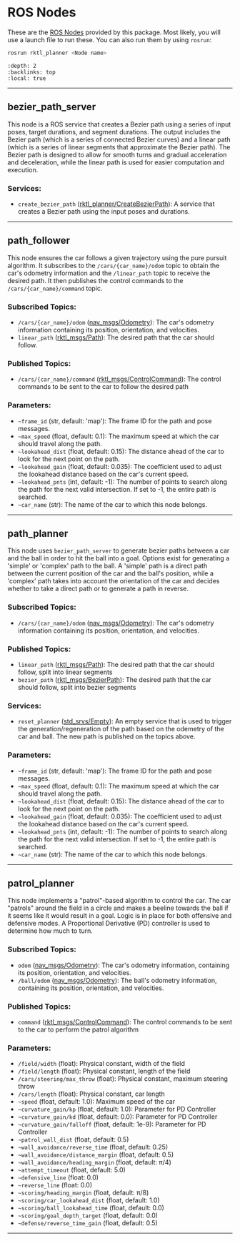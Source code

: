 # ROS Nodes

These are the [ROS Nodes](http://wiki.ros.org/Nodes) provided by this package.
Most likely, you will use a launch file to run these. You can also run them
by using `rosrun`:

```bash
rosrun rktl_planner <Node name>
```

```{contents} ROS Nodes in the package
:depth: 2
:backlinks: top
:local: true
```

---

## bezier_path_server

This node is a ROS service that creates a Bezier path using a series of input
poses, target durations, and segment durations. The output includes the Bezier
path (which is a series of connected Bezier curves) and a linear path (which is
a series of linear segments that approximate the Bezier path). The Bezier path
is designed to allow for smooth turns and gradual acceleration and deceleration,
while the linear path is used for easier computation and execution.


### Services:

- `create_bezier_path` ([rktl_planner/CreateBezierPath](/rktl_planner/html/msg/CreateBezierPath.html#http://)):
    A service that creates a Bezier path using the input poses and durations.

---

## path_follower

This node ensures the car follows a given trajectory using the pure pursuit
algorithm. It subscribes to the `/cars/{car_name}/odom` topic to obtain the
car's odometry information and the `/linear_path` topic to receive the desired
path. It then publishes the control commands to the `/cars/{car_name}/command`
topic.

### Subscribed Topics:

- `/cars/{car_name}/odom` ([nav_msgs/Odometry](/nav_msgs/html/msg/Odometry.html#http://)):
    The car's odometry information containing its position, orientation, and velocities.
- `linear_path` ([rktl_msgs/Path](/rktl_msgs/html/msg/Path.html#http://)):
    The desired path that the car should follow.

### Published Topics:

- `/cars/{car_name}/command` ([rktl_msgs/ControlCommand](/rktl_msgs/html/msg/ControlCommand.html#http://)):
    The control commands to be sent to the car to follow the desired path

### Parameters:

- `~frame_id` (str, default: 'map'): The frame ID for the path and pose messages.
- `~max_speed` (float, default: 0.1): The maximum speed at which the car should 
    travel along the path.
- `~lookahead_dist` (float, default: 0.15): The distance ahead of the car to
    look for the next point on the path.
- `~lookahead_gain` (float, default: 0.035): The coefficient used to adjust the
    lookahead distance based on the car's current speed.
- `~lookahead_pnts` (int, default: -1): The number of points to search along the
    path for the next valid intersection. If set to -1, the entire path is searched.
- `~car_name` (str): The name of the car to which this node belongs.

---

## path_planner

This node uses `bezier_path_server` to generate bezier paths between a car and
the ball in order to hit the ball into a goal. Options exist for generating a
'simple' or 'complex' path to the ball. A 'simple' path is a direct path between
the current position of the car and the ball's position, while a 'complex' path
takes into account the orientation of the car and decides whether to take a
direct path or to generate a path in reverse.

### Subscribed Topics:

- `/cars/{car_name}/odom` ([nav_msgs/Odometry](/nav_msgs/html/msg/Odometry.html#http://)):
    The car's odometry information containing its position, orientation, and velocities.

### Published Topics:

- `linear_path` ([rktl_msgs/Path](/rktl_msgs/html/msg/Path.html#http://)):
    The desired path that the car should follow, split into linear segments
- `bezier_path` ([rktl_msgs/BezierPath](/rktl_msgs/html/msg/BezierPath.html#http://)):
    The desired path that the car should follow, split into bezier segments

### Services:

- `reset_planner` ([std_srvs/Empty](/std_srvs/html/msg/Empty.html#http://)):
    An empty service that is used to trigger the generation/regeneration of the
    path based on the odemetry of the car and ball. The new path is published on
    the topics above.

### Parameters:

- `~frame_id` (str, default: 'map'): The frame ID for the path and pose messages.
- `~max_speed` (float, default: 0.1): The maximum speed at which the car should 
    travel along the path.
- `~lookahead_dist` (float, default: 0.15): The distance ahead of the car to
    look for the next point on the path.
- `~lookahead_gain` (float, default: 0.035): The coefficient used to adjust the
    lookahead distance based on the car's current speed.
- `~lookahead_pnts` (int, default: -1): The number of points to search along the
    path for the next valid intersection. If set to -1, the entire path is searched.
- `~car_name` (str): The name of the car to which this node belongs.

---

## patrol_planner

This node implements a "patrol"-based algorithm to control the car. The car
"patrols" around the field in a circle and makes a beeline towards the ball if
it seems like it would result in a goal. Logic is in place for both offensive
and defensive modes. A Proportional Derivative (PD) controller is used to
determine how much to turn.

### Subscribed Topics:
- `odom` ([nav_msgs/Odometry](/nav_msgs/html/msg/Odometry.html#http://)):
    The car's odometry information, containing its position, orientation, and velocities.
- `/ball/odom` ([nav_msgs/Odometry](/nav_msgs/html/msg/Odometry.html#http://)):
    The ball's odometry information, containing its position, orientation, and velocities.

### Published Topics:
- `command` ([rktl_msgs/ControlCommand](/rktl_msgs/html/msg/ControlCommand.html#http://)):
    The control commands to be sent to the car to perform the patrol algorithm

### Parameters:
- `/field/width` (float): Physical constant, width of the field
- `/field/length` (float): Physical constant, length of the field
- `/cars/steering/max_throw` (float): Physical constant, maximum steering throw
- `/cars/length` (float): Physical constant, car length
- `~speed` (float, default: 1.0): Maximum speed of the car
- `~curvature_gain/kp` (float, default: 1.0): Parameter for PD Controller
- `~curvature_gain/kd` (float, default: 0.0): Parameter for PD Controller
- `~curvature_gain/falloff` (float, default: 1e-9): Parameter for PD Controller
- `~patrol_wall_dist` (float, default: 0.5)
- `~wall_avoidance/reverse_time` (float, default: 0.25)
- `~wall_avoidance/distance_margin` (float, default: 0.5)
- `~wall_avoidance/heading_margin` (float, default: π/4)
- `~attempt_timeout` (float, default: 5.0)
- `~defensive_line` (float: 0.0)
- `~reverse_line` (float: 0.0)
- `~scoring/heading_margin` (float, default: π/8)
- `~scoring/car_lookahead_dist` (float, default: 1.0)
- `~scoring/ball_lookahead_time` (float, default: 0.0)
- `~scoring/goal_depth_target` (float, default: 0.0)
- `~defense/reverse_time_gain` (float, default: 0.5)

---

